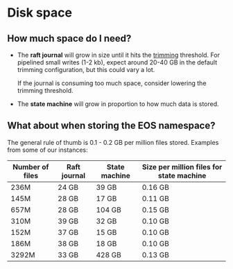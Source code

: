 # Disk space

## How much space do I need?

* The **raft journal** will grow in size until it hits the [trimming](journal-trimming.md) threshold.
For pipelined small writes (1-2 kb), expect around 20-40 GB in the default trimming configuration,
but this could vary a lot.

	If the journal is consuming too much space, consider lowering the trimming threshold.

* The **state machine** will grow in proportion to how much data is stored.

## What about when storing the EOS namespace?

The general rule of thumb is 0.1 - 0.2 GB per million files stored. Examples from
some of our instances:

| Number of files  | Raft journal | State machine   | Size per million files for state machine |
|------------------|--------------|-----------------|------------------------------------------|
| 236M             |   24 GB      |  39 GB          | 0.16 GB                                  |
| 145M             |   28 GB      |  17 GB          | 0.11 GB                                  |
| 657M             |   28 GB      |  104 GB         | 0.15 GB                                  |
| 310M             |   39 GB      |  32 GB          | 0.10 GB                                  |
| 152M             |   37 GB      |  15 GB          | 0.10 GB                                  |
| 186M             |   38 GB      |  18 GB          | 0.10 GB                                  |
| 3292M            |   33 GB      |  428 GB         | 0.13 GB                                  |





